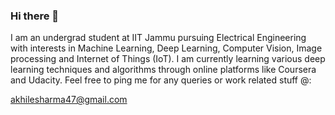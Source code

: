 ### Hi there 👋

I am an undergrad student at IIT Jammu pursuing Electrical Engineering with interests in Machine Learning, Deep Learning, Computer Vision, Image processing and Internet of Things (IoT).
I am currently learning various deep learning techniques and algorithms through online platforms like Coursera and Udacity.
Feel free to ping me for any queries or work related stuff @:

akhilesharma47@gmail.com
<!--
**Akhilesh64/Akhilesh64** is a ✨ _special_ ✨ repository because its `README.md` (this file) appears on your GitHub profile.

Here are some ideas to get you started:

- 🔭 I’m currently working on ...
- 🌱 I’m currently learning ...
- 👯 I’m looking to collaborate on ...
- 🤔 I’m looking for help with ...
- 💬 Ask me about ...
- 📫 How to reach me: ...
- 😄 Pronouns: ...
- ⚡ Fun fact: ...
-->
